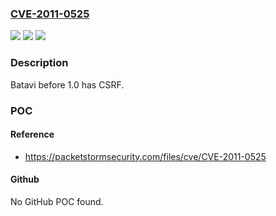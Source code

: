### [CVE-2011-0525](https://cve.mitre.org/cgi-bin/cvename.cgi?name=CVE-2011-0525)
![](https://img.shields.io/static/v1?label=Product&message=Batavi&color=blue)
![](https://img.shields.io/static/v1?label=Version&message=n%2Fa&color=blue)
![](https://img.shields.io/static/v1?label=Vulnerability&message=Cross-Site%20Request%20Forgery%20&color=brighgreen)

### Description

Batavi before 1.0 has CSRF.

### POC

#### Reference
- https://packetstormsecurity.com/files/cve/CVE-2011-0525

#### Github
No GitHub POC found.

